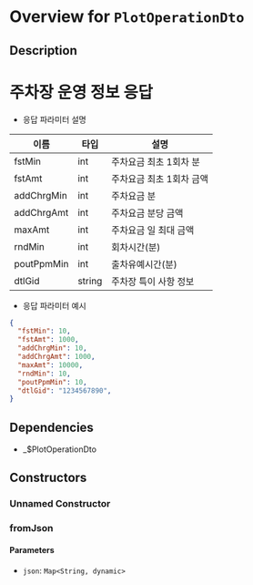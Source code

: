 # Overview for `PlotOperationDto`

## Description

# 주차장 운영 정보 응답

 - 응답 파라미터 설명

 |이름|타입|설명|
 |-|-|-|
 |fstMin|int|주차요금 최초 1회차 분|
 |fstAmt|int|주차요금 최초 1회차 금액|
 |addChrgMin|int|주차요금 분|
 |addChrgAmt|int|주차요금 분당 금액|
 |maxAmt|int|주차요금 일 최대 금액|
 |rndMin|int|회차시간(분)|
 |poutPpmMin|int|출차유예시간(분)|
 |dtlGid|string|주차장 특이 사항 정보|

 - 응답 파라미터 예시
 ```json
 {
   "fstMin": 10,
   "fstAmt": 1000,
   "addChrgMin": 10,
   "addChrgAmt": 1000,
   "maxAmt": 10000,
   "rndMin": 10,
   "poutPpmMin": 10,
   "dtlGid": "1234567890",
 }

 ```

## Dependencies

- _$PlotOperationDto

## Constructors

### Unnamed Constructor


### fromJson


#### Parameters

- `json`: `Map<String, dynamic>`

